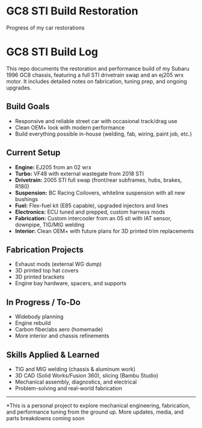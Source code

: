 # GC8 STI Build Restoration
Progress of my car restorations
# GC8 STI Build Log

This repo documents the restoration and performance build of my Subaru 1996 GC8 chassis, featuring a full STI drivetrain swap and an ej205 wrx motor. It includes detailed notes on fabrication, tuning prep, and ongoing upgrades.

## Build Goals
- Responsive and reliable street car with occasional track/drag use
- Clean OEM+ look with modern performance
- Build everything possible in-house (welding, fab, wiring, paint job, etc.)

## Current Setup
- **Engine:** EJ205 from an 02 wrx
- **Turbo:** VF48 with external wastegate from 2018 STI
- **Drivetrain:** 2005 STI full swap (front/rear subframes, hubs, brakes, R180)
- **Suspension:** BC Racing Coilovers, whiteline suspension with all new bushings
- **Fuel:** Flex-fuel kit (E85 capable), upgraded injectors and lines
- **Electronics:** ECU tuned and prepped, custom harness mods
- **Fabrication:** Custom intercooler from an 05 sti with IAT sensor, downpipe, TIG/MIG welding
- **Interior:** Clean OEM+ with future plans for 3D printed trim replacements

## Fabrication Projects
- Exhaust mods (external WG dump)
- 3D printed top hat covers
- 3D printed brackets
- Engine bay hardware, spacers, and supports

## In Progress / To-Do
- Widebody planning
- Engine rebuild
- Carbon fiber/abs aero (homemade)
- More interior and chassis refinements

## Skills Applied & Learned
- TIG and MIG welding (chassis & aluminum work)
- 3D CAD (Solid Works/Fusion 360), slicing (Bambu Studio)
- Mechanical assembly, diagnostics, and electrical
- Problem-solving and real-world fabrication

---

*This is a personal project to explore mechanical engineering, fabrication, and performance tuning from the ground up. More updates, media, and parts breakdowns coming soon
